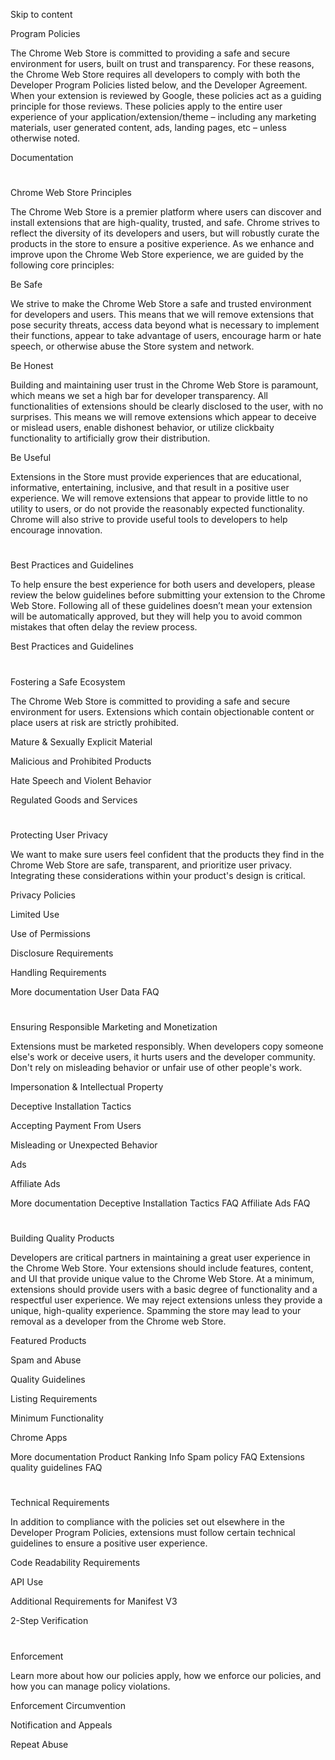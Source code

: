 Skip to content

Program Policies

The Chrome Web Store is committed to providing a safe and secure environment for users, built on trust and transparency. For these reasons, the Chrome Web Store requires all developers to comply with both the Developer Program Policies listed below, and the Developer Agreement. When your extension is reviewed by Google, these policies act as a guiding principle for those reviews. These policies apply to the entire user experience of your application/extension/theme – including any marketing materials, user generated content, ads, landing pages, etc – unless otherwise noted.

Documentation
#

Chrome Web Store Principles

The Chrome Web Store is a premier platform where users can discover and install extensions that are high-quality, trusted, and safe. Chrome strives to reflect the diversity of its developers and users, but will robustly curate the products in the store to ensure a positive experience. As we enhance and improve upon the Chrome Web Store experience, we are guided by the following core principles:

Be Safe

We strive to make the Chrome Web Store a safe and trusted environment for developers and users. This means that we will remove extensions that pose security threats, access data beyond what is necessary to implement their functions, appear to take advantage of users, encourage harm or hate speech, or otherwise abuse the Store system and network.

Be Honest

Building and maintaining user trust in the Chrome Web Store is paramount, which means we set a high bar for developer transparency. All functionalities of extensions should be clearly disclosed to the user, with no surprises. This means we will remove extensions which appear to deceive or mislead users, enable dishonest behavior, or utilize clickbaity functionality to artificially grow their distribution.

Be Useful

Extensions in the Store must provide experiences that are educational, informative, entertaining, inclusive, and that result in a positive user experience. We will remove extensions that appear to provide little to no utility to users, or do not provide the reasonably expected functionality. Chrome will also strive to provide useful tools to developers to help encourage innovation.

#

Best Practices and Guidelines

To help ensure the best experience for both users and developers, please review the below guidelines before submitting your extension to the Chrome Web Store. Following all of these guidelines doesn’t mean your extension will be automatically approved, but they will help you to avoid common mistakes that often delay the review process.

Best Practices and Guidelines

#

Fostering a Safe Ecosystem

The Chrome Web Store is committed to providing a safe and secure environment for users. Extensions which contain objectionable content or place users at risk are strictly prohibited.

Mature & Sexually Explicit Material

Malicious and Prohibited Products

Hate Speech and Violent Behavior

Regulated Goods and Services

#

Protecting User Privacy

We want to make sure users feel confident that the products they find in the Chrome Web Store are safe, transparent, and prioritize user privacy. Integrating these considerations within your product's design is critical.

Privacy Policies

Limited Use

Use of Permissions

Disclosure Requirements

Handling Requirements

More documentation
User Data FAQ
#

Ensuring Responsible Marketing and Monetization

Extensions must be marketed responsibly. When developers copy someone else's work or deceive users, it hurts users and the developer community. Don't rely on misleading behavior or unfair use of other people's work.

Impersonation & Intellectual Property

Deceptive Installation Tactics

Accepting Payment From Users

Misleading or Unexpected Behavior

Ads

Affiliate Ads

More documentation
Deceptive Installation Tactics FAQ
Affiliate Ads FAQ
#

Building Quality Products

Developers are critical partners in maintaining a great user experience in the Chrome Web Store. Your extensions should include features, content, and UI that provide unique value to the Chrome Web Store. At a minimum, extensions should provide users with a basic degree of functionality and a respectful user experience. We may reject extensions unless they provide a unique, high-quality experience. Spamming the store may lead to your removal as a developer from the Chrome web Store.

Featured Products

Spam and Abuse

Quality Guidelines

Listing Requirements

Minimum Functionality

Chrome Apps

More documentation
Product Ranking Info
Spam policy FAQ
Extensions quality guidelines FAQ
#

Technical Requirements

In addition to compliance with the policies set out elsewhere in the Developer Program Policies, extensions must follow certain technical guidelines to ensure a positive user experience.

Code Readability Requirements

API Use

Additional Requirements for Manifest V3

2-Step Verification

#

Enforcement

Learn more about how our policies apply, how we enforce our policies, and how you can manage policy violations.

Enforcement Circumvention

Notification and Appeals

Repeat Abuse